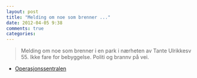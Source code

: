 ```yaml
---
layout: post
title: "Melding om noe som brenner ..."
date: 2012-04-05 9:38
comments: true
categories: 
---
```

> Melding om noe som brenner i en park i nærheten av Tante Ulrikkesv 55. Ikke fare for bebyggelse. Politi og brannv på vei. 
- [Operasjonssentralen](https://twitter.com/oslopolitiops/status/187942244366557184)
